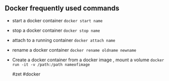 ## Docker frequently used commands

- start a docker container `docker start name`
- stop a docker container `docker stop name`
- attach to a running container `docker attach name`
- rename a docker container `docker rename oldname newname`
- Create a docker container from a docker image , mount a volume `docker run -it -v /path:/path nameofimage`

     #zet #docker

